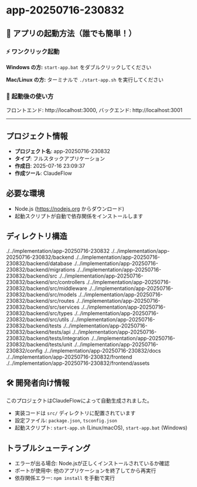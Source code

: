 # app-20250716-230832

## 🚀 アプリの起動方法（誰でも簡単！）

### ⚡ ワンクリック起動

**Windows の方:**
`start-app.bat` をダブルクリックしてください

**Mac/Linux の方:**
ターミナルで `./start-app.sh` を実行してください

### 📱 起動後の使い方
フロントエンド: http://localhost:3000, バックエンド: http://localhost:3001

---

## プロジェクト情報
- **プロジェクト名**: app-20250716-230832
- **タイプ**: フルスタックアプリケーション
- **作成日**: 2025-07-16 23:09:37
- **作成ツール**: ClaudeFlow

## 必要な環境
- Node.js (https://nodejs.org からダウンロード)
- 起動スクリプトが自動で依存関係をインストールします

## ディレクトリ構造
./../implementation/app-20250716-230832
./../implementation/app-20250716-230832/backend
./../implementation/app-20250716-230832/backend/database
./../implementation/app-20250716-230832/backend/migrations
./../implementation/app-20250716-230832/backend/src
./../implementation/app-20250716-230832/backend/src/controllers
./../implementation/app-20250716-230832/backend/src/middleware
./../implementation/app-20250716-230832/backend/src/models
./../implementation/app-20250716-230832/backend/src/routes
./../implementation/app-20250716-230832/backend/src/services
./../implementation/app-20250716-230832/backend/src/types
./../implementation/app-20250716-230832/backend/src/utils
./../implementation/app-20250716-230832/backend/tests
./../implementation/app-20250716-230832/backend/tests/api
./../implementation/app-20250716-230832/backend/tests/integration
./../implementation/app-20250716-230832/backend/tests/unit
./../implementation/app-20250716-230832/config
./../implementation/app-20250716-230832/docs
./../implementation/app-20250716-230832/frontend
./../implementation/app-20250716-230832/frontend/assets

## 🛠️ 開発者向け情報
このプロジェクトはClaudeFlowによって自動生成されました。
- 実装コードは `src/` ディレクトリに配置されています
- 設定ファイル: `package.json`, `tsconfig.json`
- 起動スクリプト: `start-app.sh` (Linux/macOS), `start-app.bat` (Windows)

## トラブルシューティング
- エラーが出る場合: Node.jsが正しくインストールされているか確認
- ポートが使用中: 他のアプリケーションを終了してから再実行
- 依存関係エラー: `npm install` を手動で実行

